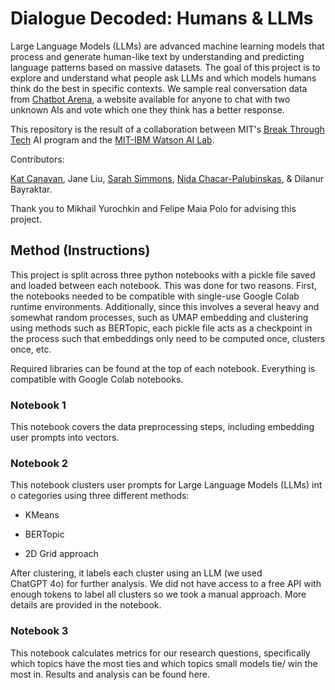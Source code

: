# Dialogue Decoded: Humans & LLMs

Large Language Models (LLMs) are advanced machine learning models that process and generate human-like text by understanding and predicting language patterns based on massive datasets. The goal of this project is to explore and understand what people ask LLMs and which models humans think do the best in specific contexts. We sample real conversation data from [Chatbot Arena](https://lmarena.ai), a website available for anyone to chat with two unknown AIs and vote which one they think has a better response.



This repository is the result of a collaboration between MIT's [Break Through Tech](https://www.breakthroughtech.org) AI program and the [MIT-IBM Watson AI Lab](https://mitibmwatsonailab.mit.edu).



Contributors:

[Kat Canavan](https://github.com/thegalaxykat), Jane Liu, [Sarah Simmons](https://github.com/SarahSimmmons), [Nida Chacar-Palubinskas](https://github.com/nidacp), & Dilanur Bayraktar.

Thank you to Mikhail Yurochkin and Felipe Maia Polo for advising this project.



## Method (Instructions)

This project is split across three python notebooks with a pickle file saved and loaded between each notebook. This was done for two reasons. First, the notebooks needed to be compatible with single-use Google Colab runtime environments. Additionally, since this involves a several heavy and somewhat random processes, such as UMAP embedding and clustering using methods such as BERTopic, each pickle file acts as a checkpoint in the process such that embeddings only need to be computed once, clusters once, etc.



Required libraries can be found at the top of each notebook. Everything is compatible with Google Colab notebooks.



### Notebook 1

This notebook covers the data preprocessing steps, including embedding user prompts into vectors.



### Notebook 2

This notebook clusters user prompts for Large Language Models (LLMs) into categories using three different methods:

- KMeans

- BERTopic

- 2D Grid approach

After clustering, it labels each cluster using an LLM (we used ChatGPT 4o) for further analysis. We did not have access to a free API with enough tokens to label all clusters so we took a manual approach. More details are provided in the notebook.



### Notebook 3

This notebook calculates metrics for our research questions, specifically which topics have the most ties and which topics small models tie/ win the most in. Results and analysis can be found here.
